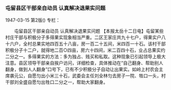 ### 屯留县区干部亲自动员  认真解决退果实问题

1947-03-15
第2版()
专栏：

　　屯留县区干部亲自动员
    认真解决退果实问题
    【本报太岳十二日电】屯留某些村庄干部与积极分子多得果实现象相当严重。二区王家庄共九十七户，得果实户八十六户，全村总果实地四百五十八亩，房一百二十五间，米四百一十石。该村干部积极分子十二户，就得地二百○四亩，房六十四间，米二百四十石，业占总果实约二分之一。多得果实的方法：多为独占、贱买和私取。这种现象已引起领导上极大注意。县区领导干部亲自挨户访问，详细检查，具体推动在“自己翻身、帮助别人翻身，做到人人翻身”口号下，已有不少积极分子自动让出果实。如岭上村农会主席袭元公，自愿匀出小米三十石，武委会主任刘全林匀去房子一院、牲口一头，村干部刘全盛自愿匀出牲口二分之一，帮助大家翻身。
